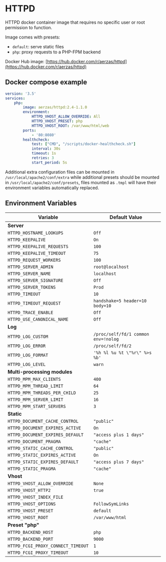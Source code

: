 # HTTPD

HTTPD docker container image that requires no specific user or root permission to function.

Image comes with presets:
- `default`: serve static files
- `php`: proxy requests to a PHP-FPM backend

Docker Hub image: [https://hub.docker.com/r/aerzas/httpd](https://hub.docker.com/r/aerzas/httpd)

## Docker compose example

```yaml
version: '3.5'
services:
    php:
        image: aerzas/httpd:2.4-1.1.0
        environment:
            HTTPD_VHOST_ALLOW_OVERRIDE: All
            HTTPD_VHOST_PRESET: php
            HTTPD_VHOST_ROOT: /var/www/html/web
        ports:
            - '80:8080'
        healthcheck:
            test: ["CMD", "/scripts/docker-healthcheck.sh"]
            interval: 30s
            timeout: 1s
            retries: 3
            start_period: 5s
```

Additional extra configuration files can be mounted in `/usr/local/apache2/conf/extra` while additional presets should
be mounted in `/usr/local/apache2/conf/presets`, files mounted as `.tmpl` will have their environment variables
automatically replaced.

## Environment Variables

| Variable | Default Value
| --- | ---
| **Server**
| `HTTPD_HOSTNAME_LOOKUPS` | `Off`
| `HTTPD_KEEPALIVE` | `On`
| `HTTPD_KEEPALIVE_REQUESTS` | `100`
| `HTTPD_KEEPALIVE_TIMEOUT` | `75`
| `HTTPD_REQUEST_WORKERS` | `100`
| `HTTPD_SERVER_ADMIN` | `root@localhost`
| `HTTPD_SERVER_NAME` | `localhost`
| `HTTPD_SERVER_SIGNATURE` | `Off`
| `HTTPD_SERVER_TOKENS` | `Prod`
| `HTTPD_TIMEOUT` | `10`
| `HTTPD_TIMEOUT_REQUEST` | `handshake=5 header=10 body=10`
| `HTTPD_TRACE_ENABLE` | `Off`
| `HTTPD_USE_CANONICAL_NAME` | `Off`
| **Log**
| `HTTPD_LOG_CUSTOM` | `/proc/self/fd/1 common env=!nolog`
| `HTTPD_LOG_ERROR` | `/proc/self/fd/2`
| `HTTPD_LOG_FORMAT` | `'%h %l %u %t \"%r\" %>s %b'`
| `HTTPD_LOG_LEVEL` | `warn`
| **Multi-processing modules**
| `HTTPD_MPM_MAX_CLIENTS` | `400`
| `HTTPD_MPM_THREAD_LIMIT` | `64`
| `HTTPD_MPM_THREADS_PER_CHILD` | `25`
| `HTTPD_MPM_SERVER_LIMIT` | `16`
| `HTTPD_MPM_START_SERVERS` | `3`
| **Static**
| `HTTPD_DOCUMENT_CACHE_CONTROL` | `"public"`
| `HTTPD_DOCUMENT_EXPIRES_ACTIVE` | `On`
| `HTTPD_DOCUMENT_EXPIRES_DEFAULT` | `"access plus 1 days"`
| `HTTPD_DOCUMENT_PRAGMA` | `"cache"`
| `HTTPD_STATIC_CACHE_CONTROL` | `"public"`
| `HTTPD_STATIC_EXPIRES_ACTIVE` | `On`
| `HTTPD_STATIC_EXPIRES_DEFAULT` | `"access plus 7 days"`
| `HTTPD_STATIC_PRAGMA` | `"cache"`
| **Vhost**
| `HTTPD_VHOST_ALLOW_OVERRIDE` | `None`
| `HTTPD_VHOST_HTTP2` | `true`
| `HTTPD_VHOST_INDEX_FILE`
| `HTTPD_VHOST_OPTIONS` | `FollowSymLinks`
| `HTTPD_VHOST_PRESET` | `default`
| `HTTPD_VHOST_ROOT` | `/var/www/html`
| **Preset "php"**
| `HTTPD_BACKEND_HOST` | `php`
| `HTTPD_BACKEND_PORT` | `9000`
| `HTTPD_FCGI_PROXY_CONNECT_TIMEOUT` | `1`
| `HTTPD_FCGI_PROXY_TIMEOUT` | `10`
